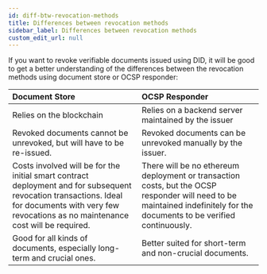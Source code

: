 ```yaml
---
id: diff-btw-revocation-methods
title: Differences between revocation methods
sidebar_label: Differences between revocation methods
custom_edit_url: null
---
```


If you want to revoke verifiable documents issued using DID, it will be good to get a better understanding of the differences between the revocation methods using document store or OCSP responder: 

| Document Store | OCSP Responder |
|:-----------------------|:-------------------------|
| Relies on the blockchain | Relies on a backend server maintained by the issuer |
| Revoked documents cannot be unrevoked, but will have to be re-issued. | Revoked documents can be unrevoked manually by the issuer. |
| Costs involved will be for the initial smart contract deployment and for subsequent revocation transactions. Ideal for documents with very few revocations as no maintenance cost will be required. | There will be no ethereum deployment or transaction costs, but the OCSP responder will need to be maintained indefinitely for the documents to be verified continuously. |
| Good for all kinds of documents, especially long-term and crucial ones. | Better suited for short-term and non-crucial documents. |